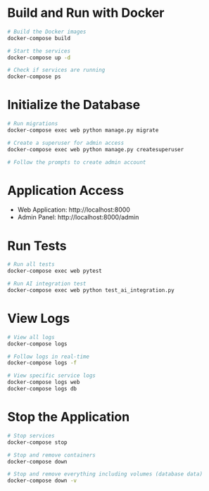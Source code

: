 # Build and Run with Docker

```bash
# Build the Docker images
docker-compose build

# Start the services
docker-compose up -d

# Check if services are running
docker-compose ps
```


# Initialize the Database

```bash
# Run migrations
docker-compose exec web python manage.py migrate

# Create a superuser for admin access
docker-compose exec web python manage.py createsuperuser

# Follow the prompts to create admin account

```

# Application Access

- Web Application: http://localhost:8000
- Admin Panel: http://localhost:8000/admin

# Run Tests

```bash 
# Run all tests
docker-compose exec web pytest

# Run AI integration test
docker-compose exec web python test_ai_integration.py
```

# View Logs

```bash
# View all logs
docker-compose logs

# Follow logs in real-time
docker-compose logs -f

# View specific service logs
docker-compose logs web
docker-compose logs db
```

# Stop the Application

```bash
# Stop services
docker-compose stop

# Stop and remove containers
docker-compose down

# Stop and remove everything including volumes (database data)
docker-compose down -v
```